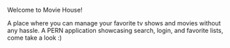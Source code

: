 Welcome to Movie House!

A place where you can manage your favorite tv shows and movies without any hassle. A PERN application showcasing search, login, and favorite lists, come take a look :)
